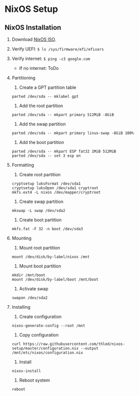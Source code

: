 # NixOS Setup

## NixOS Installation

1. Download [NixOS ISO][nixos].
1. Verify UEFI: `$ ls /sys/firmware/efi/efivars`
1. Verify internet: `$ ping -c3 google.com`
    - If no internet: ToDo
1. Partitioning
    1. Create a GPT partition table

    ```shell
    parted /dev/sda -- mklabel gpt
    ```

    1. Add the root partition

    ```shell
    parted /dev/sda -- mkpart primary 512MiB -8GiB
    ```

    1. Add the swap partition

    ```shell
    parted /dev/sda -- mkpart primary linux-swap -8GiB 100%
    ```

    1. Add the boot partition

    ```shell
    parted /dev/sda -- mkpart ESP fat32 1MiB 512MiB
    parted /dev/sda -- set 3 esp on
    ```

1. Formatting
    1. Create root partition

    ```shell
    cryptsetup luksFormat /dev/sda1
    cryptsetup luksOpen /dev/sda1 cryptroot
    mkfs.ext4 -L nixos /dev/mapper/cryptroot
    ```

    1. Create swap partition

    ```shell
    mkswap -L swap /dev/sda2
    ```

    1. Create boot partition

    ```shell
    mkfs.fat -F 32 -n boot /dev/sda3
    ```

1. Mounting
    1. Mount root partition

    ```shell
    mount /dev/disk/by-label/nixos /mnt
    ```

    1. Mount boot partition

    ```shell
    mkdir /mnt/boot
    mount /dev/disk/by-label/boot /mnt/boot
    ```

    1. Activate swap

    ```shell
    swapon /dev/sda2
    ```

1. Installing
    1. Create configuration

    ```shell
    nixos-generate-config --root /mnt
    ```

    1. Copy configuration

    ```shell
    curl https://raw.githubusercontent.com/thled/nixos-setup/master/configuration.nix --output /mnt/etc/nixos/configuration.nix
    ```

    1. Install

    ```shell
    nixos-install
    ```
        
    1. Reboot system

    ```shell
    reboot
    ```

[nixos]: https://nixos.org/download.html#nixos-iso

